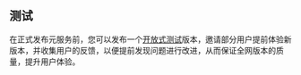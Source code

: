 ## 测试

在正式发布元服务前，您可以发布一个[开放式测试](https://developer.huawei.com/consumer/cn/doc/service/fa-open-test-0000001542634933)版本，邀请部分用户提前体验新版本，并收集用户的反馈，以便提前发现问题进行改进，从而保证全网版本的质量，提升用户体验。